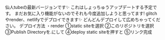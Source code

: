 仙人tubeの最新バージョンです✨ これはしょっちゅうアップデートする予定です。 まだお気に入り機能がないのでそれも今度追加しようと思ってます! glitchやrender、netlifyでデプロイできます✨ どんどんデプロイして広めちゃってください。 デプロイ方法 ・render ①static siteを選択 ②このリポジトリを選択 ③Publish Directoryを.にして ④deploy static siteを押すと ⑤リンク完成
